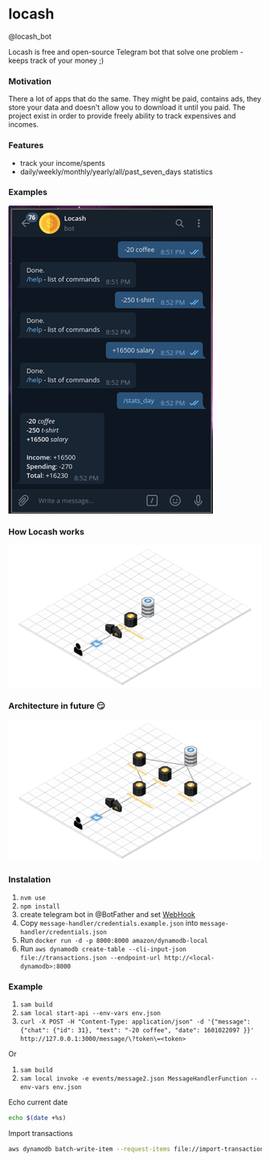 # locash

@locash_bot

Locash is free and open-source Telegram bot that solve one problem - keeps track of your money ;)

### Motivation

There a lot of apps that do the same. They might be paid, contains ads, they store your data and doesn't allow you to download  it until you paid. The project exist in order to provide freely ability to track expensives and incomes.


### Features
- track your income/spents
- daily/weekly/monthly/yearly/all/past_seven_days statistics


### Examples

![Example](https://github.com/GABAnich/locash/blob/master/img/example.png)


### How Locash works

![Architecture](https://github.com/GABAnich/locash/blob/master/img/locash-aws-new.png)


### Architecture in future :smirk:

![ArchitectureFuture](https://github.com/GABAnich/locash/blob/master/img/locash-aws-future-new.png)


### Instalation

1. `nvm use`
2. `npm install`
3. create telegram bot in @BotFather and set [WebHook](https://core.telegram.org/bots/api#setwebhook)
4. Copy `message-handler/credentials.example.json` into `message-handler/credentials.json`
5. Run `docker run -d -p 8000:8000 amazon/dynamodb-local`
6. Run `aws dynamodb create-table --cli-input-json file://transactions.json --endpoint-url http://<local-dynamodb>:8000`


### Example

1. `sam build`
2. `sam local start-api --env-vars env.json`
3. `curl -X POST -H "Content-Type: application/json" -d '{"message":{"chat": {"id": 31}, "text": "-20 coffee", "date": 1601022097 }}' http://127.0.0.1:3000/message/\?token\=<token>`

Or

1. `sam build`
2. `sam local invoke -e events/message2.json MessageHandlerFunction --env-vars env.json`

Echo current date

```bash
echo $(date +%s)
```

Import transactions

```bash
aws dynamodb batch-write-item --request-items file://import-transactions.json --endpoint-url http://127.17.0.2:8000
```
